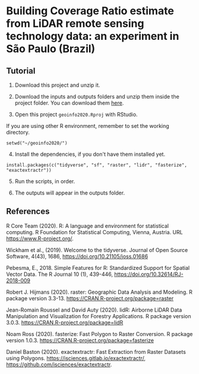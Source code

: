 # Building Coverage Ratio estimate from LiDAR remote sensing technology data: an experiment in São Paulo (Brazil)

## Tutorial

1. Download this project and unzip it.

2. Download the inputs and outputs folders and unzip them inside the project folder. You can download them [here](https://1drv.ms/u/s!AjettDH-3Gbni_UC-IKX7FivhsyGhQ?e=8jPOsV).

3. Open this project `geoinfo2020.Rproj` with RStudio.

If you are using other R environment, remember to set the working directory.

``` {r}
setwd("~/geoinfo2020/")
```

4. Install the dependencies, if you don't have them installed yet.

``` {r}
install.packages(c("tidyverse", "sf", "raster", "lidr", "fasterize", "exactextractr"))
```

5. Run the scripts, in order.

6. The outputs will appear in the outputs folder.

## References

R Core Team (2020). R: A language and environment for statistical computing. R
  Foundation for Statistical Computing, Vienna, Austria. URL https://www.R-project.org/.
  
Wickham et al., (2019). Welcome to the tidyverse. Journal of Open Source Software,
  4(43), 1686, https://doi.org/10.21105/joss.01686
  
Pebesma, E., 2018. Simple Features for R: Standardized Support for Spatial Vector Data.
  The R Journal 10 (1), 439-446, https://doi.org/10.32614/RJ-2018-009
  
Robert J. Hijmans (2020). raster: Geographic Data Analysis and Modeling. R package
  version 3.3-13. https://CRAN.R-project.org/package=raster
  
Jean-Romain Roussel and David Auty (2020). lidR: Airborne LiDAR Data Manipulation and
  Visualization for Forestry Applications. R package version 3.0.3.
  https://CRAN.R-project.org/package=lidR
  
Noam Ross (2020). fasterize: Fast Polygon to Raster Conversion. R package version
  1.0.3. https://CRAN.R-project.org/package=fasterize
  
Daniel Baston (2020). exactextractr: Fast Extraction from Raster Datasets using
  Polygons. https://isciences.gitlab.io/exactextractr/,
  https://github.com/isciences/exactextractr.
